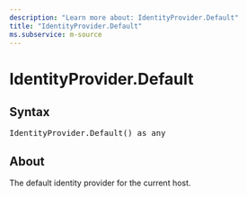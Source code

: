 ```yaml
---
description: "Learn more about: IdentityProvider.Default"
title: "IdentityProvider.Default"
ms.subservice: m-source
---
```

# IdentityProvider.Default

## Syntax

<pre>
IdentityProvider.Default() as any
</pre>

## About

The default identity provider for the current host.
